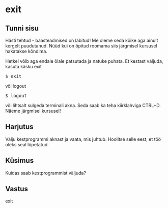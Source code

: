 # exit

## Tunni sisu

Hästi tehtud - baasteadmised on läbitud! Me oleme seda kõike aga ainult kergelt puudutanud. Nüüd kui on õpitud roomama siis järgmisel kursusel hakatakse kõndima.

Hetkel võib aga endale õlale patsutada ja natuke puhata. Et kestast väljuda, kasuta käsku exit

<pre>$ exit</pre>

või logout

<pre>$ logout</pre>

või lihtsalt sulgeda terminali akna. Seda saab ka teha kiirklahviga CTRL+D. Näeme järgmisel kursusel!

## Harjutus

Välju kestprogrammi aknast ja vaata, mis juhtub. Hoolitse selle eest, et töö oleks seal lõpetatud.

## Küsimus

Kuidas saab kestprogrammist väljuda?

## Vastus

exit
